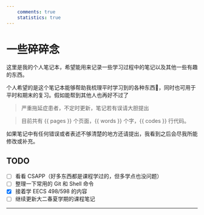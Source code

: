 ```yaml
---
    comments: true
    statistics: true
---
```


# 一些碎碎念

这里是我的个人笔记本，希望能用来记录一些学习过程中的笔记以及其他一些有趣的东西。

个人希望的是这个笔记本能够帮助我梳理平时学习到的各种东西🧐，同时也可用于平时和期末的复习。假如能帮到其他人也再好不过了

> 严重拖延症患者，不定时更新，笔记若有误请大胆提出

> 目前共有 {{ pages }} 个页面，{{ words }} 个字，{{ codes }} 行代码。

如果笔记中有任何错误或者表述不够清楚的地方还请提出，我看到之后会尽我所能修改或补充。

<style>
h2:before, h3:before, h4:before, h5:before, h6:before {
    content: none !important;
    counter-increment: none !important;
}
</style>

## TODO

- [ ] 看看 CSAPP（好多东西都是课程学过的，但多学点也没问题）
- [ ] 整理一下常用的 Git 和 Shell 命令
- [x] 接着学 EECS 498/598 的内容
- [ ] 继续更新大二春夏学期的课程笔记

---  
